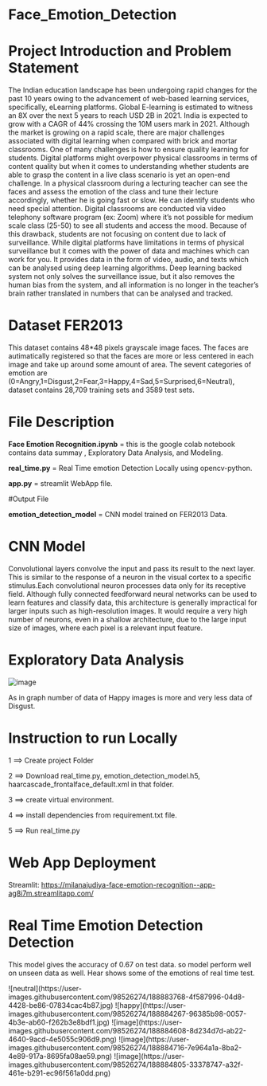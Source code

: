 # Face_Emotion_Detection

# Project Introduction and Problem Statement
<p>The Indian education landscape has been undergoing rapid changes for the past 10 years owing to
the advancement of web-based learning services, specifically, eLearning platforms.
Global E-learning is estimated to witness an 8X over the next 5 years to reach USD 2B in 2021. India
is expected to grow with a CAGR of 44% crossing the 10M users mark in 2021. Although the market
is growing on a rapid scale, there are major challenges associated with digital learning when
compared with brick and mortar classrooms. One of many challenges is how to ensure quality
learning for students. Digital platforms might overpower physical classrooms in terms of content
quality but when it comes to understanding whether students are able to grasp the content in a live
class scenario is yet an open-end challenge.
In a physical classroom during a lecturing teacher can see the faces and assess the emotion of the
class and tune their lecture accordingly, whether he is going fast or slow. He can identify students who
need special attention. Digital classrooms are conducted via video telephony software program (ex: Zoom) where it’s not possible for medium scale class (25-50) to see all students and access the
mood. Because of this drawback, students are not focusing on content due to lack of surveillance.
While digital platforms have limitations in terms of physical surveillance but it comes with the power of
data and machines which can work for you. It provides data in the form of video, audio, and texts
which can be analysed using deep learning algorithms. Deep learning backed system not only solves
the surveillance issue, but it also removes the human bias from the system, and all information is no
longer in the teacher’s brain rather translated in numbers that can be analysed and tracked.<p>
  
# Dataset FER2013
<p> This dataset contains 48*48 pixels grayscale image faces. The faces are autimatically registered so that the faces are more or less centered in each image and take up around some amount of area. The sevent categories of emotion are (0=Angry,1=Disgust,2=Fear,3=Happy,4=Sad,5=Surprised,6=Neutral), dataset contains 28,709 training sets and 3589 test sets.<p>
  
# File Description
<p><b> Face Emotion Recognition.ipynb</b> = this is the google colab notebook contains data summay , Exploratory Data Analysis, and Modeling.<p>
<p><b> real_time.py</b> = Real Time emotion Detection Locally using opencv-python.<p>
<p><b> app.py</b> = streamlit WebApp file.<p>
  
#Output File
<p><b>emotion_detection_model</b> = CNN model trained on FER2013 Data.<p>

# CNN Model
<p>Convolutional layers convolve the input and pass its result to the next layer. This is similar to the response of a neuron in the visual cortex to a specific stimulus.Each convolutional neuron processes data only for its receptive field. Although fully connected feedforward neural networks can be used to learn features and classify data, this architecture is generally impractical for larger inputs such as high-resolution images. It would require a very high number of neurons, even in a shallow architecture, due to the large input size of images, where each pixel is a relevant input feature.<p>


# Exploratory Data Analysis
![image](https://user-images.githubusercontent.com/98526274/188885400-c5eb267e-636c-46f2-94b5-46fcd29af273.png)
 <p> As in graph number of data of Happy images is more and very less data of Disgust.<p>

# Instruction to run Locally
<p>1 ==> Create project Folder<p>
<p>2 ==> Download real_time.py, emotion_detection_model.h5, haarcascade_frontalface_default.xml in that folder.<p>
<p>3 ==> create virtual environment.<p>
<p>4 ==> install dependencies from requirement.txt file.<p>
<p>5 ==> Run real_time.py<p>

# Web App Deployment
Streamlit: https://milanajudiya-face-emotion-recognition--app-ag8i7m.streamlitapp.com/

# Real Time Emotion Detection Detection
<p> This model gives the accuracy of 0.67 on test data. so model perform well on unseen data as well. Hear shows some of the emotions of real time test.<p>
<p>
![neutral](https://user-images.githubusercontent.com/98526274/188883768-4f587996-04d8-4428-be86-07834cac4b87.jpg)
![happy](https://user-images.githubusercontent.com/98526274/188884267-96385b98-0057-4b3e-ab60-f262b3e8bdf1.jpg)
![image](https://user-images.githubusercontent.com/98526274/188884608-8d234d7d-ab22-4640-9acd-4e5055c906d9.png)
![image](https://user-images.githubusercontent.com/98526274/188884716-7e964a1a-8ba2-4e89-917a-8695fa08ae59.png)
![image](https://user-images.githubusercontent.com/98526274/188884805-33378747-a32f-461e-b291-ec96f561a0dd.png) <p>



